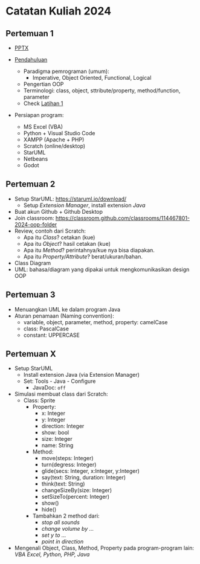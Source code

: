 # Catatan Kuliah 2024

## Pertemuan 1
- [PPTX](pptx/pbo-pertemuan-1.pptx)
- [Pendahuluan](01-pendahuluan.md)
  - Paradigma pemrograman (umum):
    - Imperative, Object Oriented, Functional, Logical
  - Pengertian OOP
  - Terminologi: class, object, sttribute/property, method/function, parameter
  - Check [Latihan 1](latihan/latihan-01.md)

- Persiapan program:
  - MS Excel (VBA)
  - Python + Visual Studio Code
  - XAMPP (Apache + PHP)
  - Scratch (online/desktop)
  - StarUML
  - Netbeans
  - Godot

## Pertemuan 2
- Setup StarUML: https://staruml.io/download/
  - Setup _Extension Manager_, install extension _Java_
- Buat akun Github + Github Desktop
- Join classroom: https://classroom.github.com/classrooms/114467801-2024-oop-folder
- Review, contoh dari Scratch:
  - Apa itu _Class_? cetakan (kue)
  - Apa itu _Object_? hasil cetakan (kue)
  - Apa itu _Method_? perintahnya/kue nya bisa diapakan.
  - Apa itu _Property/Attribute_? berat/ukuran/bahan.
- Class Diagram
- UML: bahasa/diagram yang dipakai untuk mengkomunikasikan design OOP

## Pertemuan 3
- Menuangkan UML ke dalam program Java
- Aturan penamaan (Naming convention):
  - variable, object, parameter, method, property: camelCase
  - class: PascalCase
  - constant: UPPERCASE


## Pertemuan X
- Setup StarUML
  - Install extension Java (via Extension Manager)
  - Set: Tools - Java - Configure
    - JavaDoc: `off`
- Simulasi membuat class dari Scratch:
  - Class: Sprite
    - Property:
      - x: Integer
      - y: Integer
      - direction: Integer
      - show: bool
      - size: Integer
      - name: String
    - Method:
      - move(steps: Integer)
      - turn(degress: Integer)
      - glide(secs: Integer, x:Integer, y:Integer)
      - say(text: String, duration: Integer)
      - think(text: String)
      - changeSizeBy(size: Integer)
      - setSizeTo(percent: Integer)
      - show()
      - hide()
    - Tambahkan 2 method dari:
      - _stop all sounds_
      - _change volume by ..._
      - _set y to ..._
      - _point in direction_
- Mengenali Object, Class, Method, Property pada program-program lain: _VBA Excel, Python, PHP, Java_
